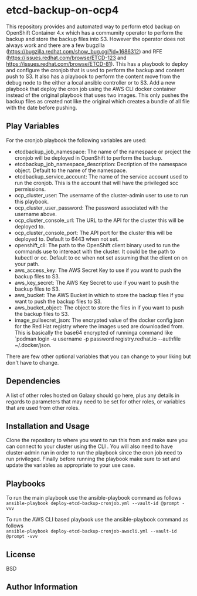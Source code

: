 # etcd-backup-on-ocp4

This repository provides and automated way to perform etcd backup on OpenShift Container 4.x which has a commumity operator to perform the backup and store the backup files into S3. However the operator does not always work and there are a few bugzilla (https://bugzilla.redhat.com/show_bug.cgi?id=1686312) and RFE (https://issues.redhat.com/browse/ETCD-123 and  https://issues.redhat.com/browse/ETCD-81). 
This has a playbook to deploy and configure the cronjob that is used to perform the backup and content push to S3.
It also has a playbook to perform the content move from the debug node to the either a local ansible controller or to S3.
Add a new playbook that deploy the cron job using the AWS CLI docker container instead of the original playbook that uses two images. This only pushes the backup files as created not like the original which creates a bundle of all file with the date before pushing.


Play Variables
--------------

For the cronjob playbook the following variables are used:
- etcdbackup_job_namespace: The name of the namespace or project the cronjob will be deployed in OpenShift to perform the backup.
- etcdbackup_job_namespace_description: Decription of the namespace object. Default to the name of the namespace.
- etcdbackup_service_account: The name of the service account used to run the cronjob. This is the account that will have the privileged scc permissions.
- ocp_cluster_user: The username of the cluster-admin user to use to run this playbook.
- ocp_cluster_user_password: The password associated with the username above.
- ocp_cluster_console_url: The URL to the API for the cluster this will be deployed to.
- ocp_cluster_console_port: The API port for the cluster this will be deployed to. Default to 6443 when not set.
- openshift_cli: The path to the OpenShift client binary used to run the commands use to intereact with the cluster. It could be the path to kubectl or oc. Default to oc when not set assuming that the client on on your path.
- aws_access_key: The AWS Secret Key to use if you want to push the backup files to S3.
- aws_key_secret: The AWS Key Secret to use if you want to push the backup files to S3.
- aws_bucket: The AWS Bucket in which to store the backup files if you want to push the backup files to S3.
- aws_bucket_object: The object to store the files in if you want to push the backup files to S3.
- image_pullsecret_json: The encrypted value of the docker config json for the Red Hat registry where the images used are downloaded from. This is basically the base64 encrypted of runninga command like `podman login -u username -p password registry.redhat.io --authfile ~/.docker/json.

There are few other optional variables that you can change to your liking but don't have to change. 


Dependencies
------------

A list of other roles hosted on Galaxy should go here, plus any details in regards to parameters that may need to be set for other roles, or variables that are used from other roles.


Installation and Usage
-----------------------
Clone the repository to where you want to run this from and make sure you can connect to your cluster using the CLI . 
You will also need to have cluster-admin run in order to run the playbook since the cron job need to run privileged.
Finally before running the playbook make sure to set and update the variables as appropriate to your use case.

Playbooks
---------
To run the main playbook use the ansible-playbook command as follows   
`ansible-playbook deploy-etcd-backup-cronjob.yml --vault-id @prompt -vvv`  

To run the AWS CLI based playbook use the ansible-playbook command as follows   
`ansible-playbook deploy-etcd-backup-cronjob-awscli.yml --vault-id @prompt -vvv`  


License
-------

BSD

Author Information
------------------

